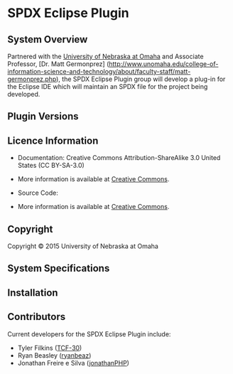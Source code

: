 SPDX Eclipse Plugin
===================

System Overview
---------------

Partnered with the [University of Nebraska at Omaha](http://www.unomaha.edu/) and Associate Professor, [Dr. Matt Germonprez] (http://www.unomaha.edu/college-of-information-science-and-technology/about/faculty-staff/matt-germonprez.php), the SPDX Eclipse Plugin group will develop a plug-in for the Eclipse IDE which will maintain an SPDX file for the project being developed.  

Plugin Versions
--------------

Licence Information
-------------------
 - Documentation: Creative Commons Attribution-ShareAlike 3.0 United States (CC BY-SA-3.0)
  - More information is available at [Creative Commons](https://creativecommons.org/licenses/by-sa/3.0/us/).

 - Source Code: 
  - More information is available at [Creative Commons](https://creativecommons.org/licenses/by-sa/3.0/us/).
 
Copyright
---------

Copyright © 2015 University of Nebraska at Omaha

System Specifications
---------------------

Installation
------------

Contributors
------------

Current developers for the SPDX Eclipse Plugin include:

- Tyler Filkins ([TCF-30](https://github.com/TCF-30))
- Ryan Beasley ([ryanbeaz](https://github.com/ryanbeaz))
- Jonathan Freire e Silva ([jonathanPHP](https://github.com/jonathanPHP))
